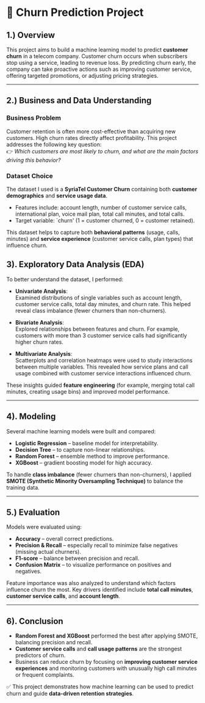 # 📌 Churn Prediction Project  

## 1.) Overview  
This project aims to build a machine learning model to predict **customer churn** in a telecom company. Customer churn occurs when subscribers stop using a service, leading to revenue loss. By predicting churn early, the company can take proactive actions such as improving customer service, offering targeted promotions, or adjusting pricing strategies.  

---

## 2.) Business and Data Understanding  
### Business Problem  
Customer retention is often more cost-effective than acquiring new customers. High churn rates directly affect profitability. This project addresses the following key question:  
👉 *Which customers are most likely to churn, and what are the main factors driving this behavior?*  

### Dataset Choice  
The dataset I  used is a **SyriaTel Customer Churn** containing both **customer demographics** and **service usage data**.  
- Features include: account length, number of customer service calls, international plan, voice mail plan, total call minutes, and total calls.  
- Target variable: `churn' (1 = customer churned, 0 = customer retained).  

This dataset helps to capture both **behavioral patterns** (usage, calls, minutes) and **service experience** (customer service calls, plan types) that influence churn. 

## 3). Exploratory Data Analysis (EDA)  
To better understand the dataset, I performed:  

- **Univariate Analysis**:  
  Examined distributions of single variables such as account length, customer service calls, total day minutes, and churn rate. This helped reveal class imbalance (fewer churners than non-churners).  

- **Bivariate Analysis**:  
  Explored relationships between features and churn. For example, customers with more than 3 customer service calls had significantly higher churn rates.  

- **Multivariate Analysis**:  
  Scatterplots and correlation heatmaps were used to study interactions between multiple variables. This revealed how service plans and call usage combined with customer service interactions influenced churn.  

These insights guided **feature engineering** (for example, merging total call minutes, creating usage bins) and improved model performance.  


---

## 4). Modeling  
Several machine learning models were built and compared:  
- **Logistic Regression** – baseline model for interpretability.  
- **Decision Tree** – to capture non-linear relationships.  
- **Random Forest** – ensemble method to improve performance.  
- **XGBoost** – gradient boosting model for high accuracy.  

To handle **class imbalance** (fewer churners than non-churners), I  applied **SMOTE (Synthetic Minority Oversampling Technique)** to balance the training data.  

---

## 5.) Evaluation  
Models were evaluated using:  
- **Accuracy** – overall correct predictions.  
- **Precision & Recall** – especially recall to minimize false negatives (missing actual churners).  
- **F1-score** – balance between precision and recall.  
- **Confusion Matrix** – to visualize performance on positives and negatives.  

Feature importance was also analyzed to understand which factors influence churn the most. Key drivers identified include **total call minutes**, **customer service calls**, and **account length**.  

---

## 6). Conclusion  
- **Random Forest and XGBoost** performed the best after applying SMOTE, balancing precision and recall.  
- **Customer service calls** and **call usage patterns** are the strongest predictors of churn.  
- Business can reduce churn by focusing on **improving customer service experiences** and monitoring customers with unusually high call minutes or frequent complaints.  

✅ This project demonstrates how machine learning can be used to predict churn and guide **data-driven retention strategies**.  
